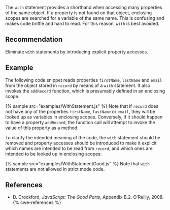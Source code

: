 The `with` statement provides a shorthand when accessing many properties of the same object. If a property is not found on that object, enclosing scopes are searched for a variable of the same name. This is confusing and makes code brittle and hard to read. For this reason, `with` is best avoided.


## Recommendation
Eliminate `with` statements by introducing explicit property accesses.


## Example
The following code snippet reads properties `firstName`, `lastName` and `email` from the object stored in `record` by means of a `with` statement. It also invokes the `addRecord` function, which is presumably defined in an enclosing scope.

{% sample src="examples/WithStatement.js" %}
Note that if `record` does not have any of the properties `firstName`, `lastName` or `email`, they will be looked up as variables in enclosing scopes. Conversely, if it should happen to have a property `addRecord`, the function call will attempt to invoke the value of this property as a method.

To clarify the intended meaning of the code, the `with` statement should be removed and property accesses should be introduced to make it explicit which names are intended to be read from `record`, and which ones are intended to be looked up in enclosing scopes:

{% sample src="examples/WithStatementGood.js" %}
Note that `with` statements are not allowed in strict mode code.


## References
* D. Crockford, *JavaScript: The Good Parts*, Appendix B.2. O'Reilly, 2008.
{% cwe-references %}
